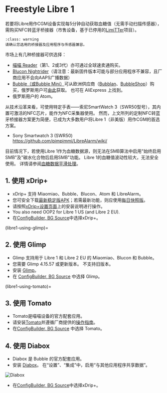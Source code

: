 # Freestyle Libre 1

若要将Libre用作CGM设备实现每5分钟自动获取血糖值（无需手动扫描传感器），需购买NFC转蓝牙桥接器（市售设备，基于已停用的[LimiTTer](https://github.com/JoernL/LimiTTer)项目）。

```{admonition} Libre 2, Libre 1 US and Libre Pro
:class: warning
请确认您选用的桥接器及应用程序与传感器兼容。  
```

市场上有几种桥接器可供选择：

-   [喵喵 Reader](https://www.miaomiao.cool/)（第1、2或3代）亦可通过全球速卖通购买。
-   [Blucon Nightrider](https://www.ambrosiasys.com/our-products/blucon/)（请注意：最新固件版本可能与部分应用程序不兼容，且厂商应用不会向AAPS广播数据）
-   [Bubble（或Bubble Mini）](https://www.bubblesmartreader.com/)可从欧洲供应商（[Bubblan](https://www.bubblan.org/)、[BubbleShop](https://bubbleshop.eu/)）购买，俄罗斯用户可[由此](https://vk.com/saharmonitor/)获取。 也可在 AliExpress 上找到。
-   俄罗斯用户的 Atom。

从技术沿革来看，可使用特定手表——索尼SmartWatch 3（SWR50型号），其内置可激活的NFC芯片，能作为NFC采集器使用。 然而，上文所列的定制NFC转蓝牙桥接器方案更为简便，已成为大多数用户将Libre 1（非美版）用作CGM的首选方案。

-   Sony Smartwatch 3 (SWR50) <https://github.com/pimpimmi/LibreAlarm/wiki/>

目前情况下，若使用Libre 1作为血糖数据源，则无法在SMB算法中启用"始终启用SMB"及"碳水化合物后启用SMB"功能。 Libre 1的血糖值波动性较大，无法安全使用。 详情请参阅[血糖数据平滑处理](../CompatibleCgms/SmoothingBloodGlucoseData.md)。

## 1. 使用 xDrip+

-   xDrip+ 支持 Miaomiao、Bubble、Blucon、Atom 和 LibreAlarm。
-   您可安全下载[最新稳定版APK](https://xdrip-plus-updates.appspot.com/stable/xdrip-plus-latest.apk)；若需最新功能，则应使用[每日快照版](https://github.com/NightscoutFoundation/xDrip/releases)。
-   请按照[xDrip+设置页面](../CompatibleCgms/xDrip.md)上的安装说明进行操作。
-    You also need OOP2 for Libre 1 US (and Libre 2 EU).
-   在[ConfigBuilder, BG Source](#Config-Builder-bg-source)中选择xDrip+。

(libre1-using-glimp)=
## 2. 使用 Glimp

-   Glimp 支持用于 Libre 1 和 Libre 2 EU 的 Miaomiao、Blucon 和 Bubble。
-   您需要 Glimp 4.15.57 或更新版本。 不支持旧版本。
-   安装 [Glimp](https://play.google.com/store/apps/details?id=it.ct.glicemia)。
-   在 [ConfigBuilder, BG Source](#Config-Builder-bg-source) 中选择 Glimp。

(libre1-using-tomato)=
## 3. 使用 Tomato

- Tomato是喵喵设备的官方配套应用。
- 请安装[Tomato](http://tomato.cool/#download_page)并遵循厂商提供的[操作指南](http://tomato.cool/how-to-broadcast-data-to-android-aps/tips/)。
- 在[ConfigBuilder, BG Source](#Config-Builder-bg-source) 中选择 Tomato。

## 4. 使用 Diabox

- Diabox 是 Bubble 的官方配套应用。
- 安装 [Diabox](https://t.me/s/DiaboxApp)。 在“设置”、“集成”中，启用“与其他应用程序共享数据”。

![Diabox](../images/Diabox.png)

- 在[ConfigBuilder, BG Source](#Config-Builder-bg-source)中选择xDrip+。
